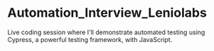 # Automation_Interview_Leniolabs
Live coding session where I'll demonstrate automated testing using Cypress, a powerful testing framework, with JavaScript.
